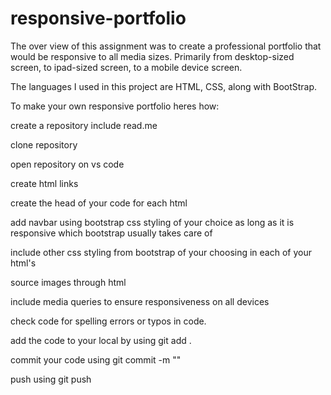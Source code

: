 # responsive-portfolio



The over view of this assignment was to create a professional portfolio that would be responsive to all media sizes. Primarily from desktop-sized screen, to ipad-sized screen, to a mobile device screen. 

The languages I used in this project are HTML, CSS, along with BootStrap.

 

 To make your own responsive portfolio heres how:

 create a repository include read.me

 clone repository 

 open repository on vs code


create html links

create the head of your code for each html


add navbar using bootstrap css styling of your choice as long as it is responsive which 
bootstrap usually takes care of

include other css styling from bootstrap of your choosing in each of your html's

source images through html

include media queries to ensure responsiveness on all devices

check code for spelling errors or typos in code. 

add the code to your local by using git add .

commit your code using git commit -m ""

push using git push